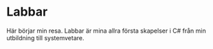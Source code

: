 # Labbar

Här börjar min resa. Labbar är mina allra första skapelser i C# från min utbildning till systemvetare.
